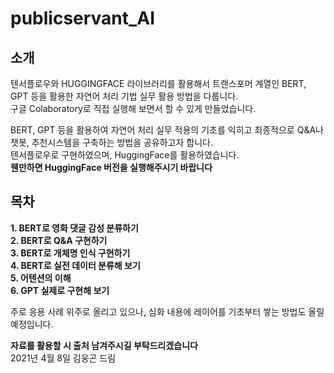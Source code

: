 # publicservant_AI
## 소개
텐서플로우와 HUGGINGFACE 라이브러리를 활용해서
트랜스포머 계열인 BERT, GPT 등을 활용한 자연어 처리 기법 실무 활용 방법을 다룹니다.  
구글 Colaboratory로 직접 실행해 보면서 할 수 있게 만들었습니다.

BERT, GPT 등을 활용하여 자연어 처리 실무 적용의 기초를 익히고
최종적으로 Q&A나 챗봇, 추천시스템을 구축하는 방법을 공유하고자 합니다.  
텐서플로우로 구현하였으며, HuggingFace를 활용하였습니다.  
**웬만하면 HuggingFace 버전을 실행해주시기 바랍니다**

## 목차
**1. BERT로 영화 댓글 감성 분류하기**  
**2. BERT로 Q&A 구현하기**  
**3. BERT로 개체명 인식 구현하기**  
**4. BERT로 실전 데이터 분류해 보기**  
**5. 어텐션의 이해**  
**6. GPT 실제로 구현해 보기**



주로 응용 사례 위주로 올리고 있으나, 심화 내용에 레이어를 기초부터 쌓는 방법도 올릴 예정입니다.

**자료를 활용할 시 출처 남겨주시길 부탁드리겠습니다**  
2021년 4월 8일 김웅곤 드림
